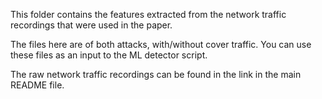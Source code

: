 This folder contains the features extracted from the network traffic recordings that were used in the paper.

The files here are of both attacks, with/without cover traffic. You can use these files as an input to the ML detector script.

The raw network traffic recordings can be found in the link in the main README file.
